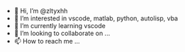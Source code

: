 - 👋 Hi, I’m @zltyxhh
- 👀 I’m interested in vscode, matlab, python, autolisp, vba
- 🌱 I’m currently learning vscode
- 💞️ I’m looking to collaborate on ...
- 📫 How to reach me ...

<!---
zltyxhh/zltyxhh is a ✨ special ✨ repository because its `README.md` (this file) appears on your GitHub profile.
You can click the Preview link to take a look at your changes.
--->

